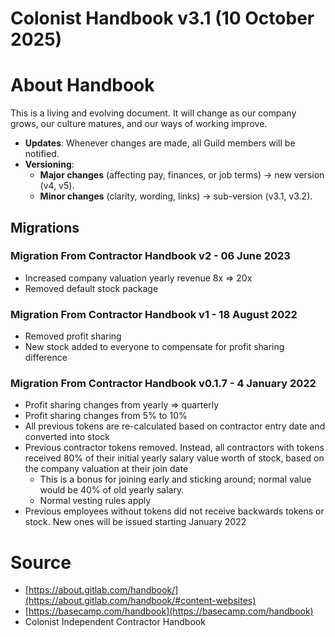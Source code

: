 # Colonist Handbook v3.1 (10 October 2025)

# About Handbook
This is a living and evolving document. It will change as our company grows, our culture matures, and our ways of working improve. 

+ **Updates**: Whenever changes are made, all Guild members will be notified.
+ **Versioning**:
  + **Major changes** (affecting pay, finances, or job terms) → new version (v4, v5).
  + **Minor changes** (clarity, wording, links) → sub-version (v3.1, v3.2).

## Migrations

### Migration From Contractor Handbook v2 - 06 June 2023
+ Increased company valuation yearly revenue 8x => 20x
+ Removed default stock package

### Migration From Contractor Handbook v1 - 18 August 2022
+ Removed profit sharing
+ New stock added to everyone to compensate for profit sharing difference

### Migration From Contractor Handbook v0.1.7 - 4 January 2022
+ Profit sharing changes from yearly => quarterly
+ Profit sharing changes from 5% to 10%
+ All previous tokens are re-calculated based on contractor entry date and converted into stock
+ Previous contractor tokens removed. Instead, all contractors with tokens received 80% of their initial yearly salary value worth of stock, based on the company valuation at their join date
  + This is a bonus for joining early and sticking around; normal value would be 40% of old yearly salary.
  + Normal vesting rules apply
+ Previous employees without tokens did not receive backwards tokens or stock. New ones will be issued starting January 2022

# Source
+ [https://about.gitlab.com/handbook/](https://about.gitlab.com/handbook/#content-websites)
+ [https://basecamp.com/handbook](https://basecamp.com/handbook)
+ Colonist Independent Contractor Handbook
